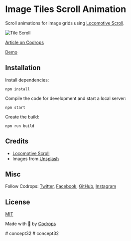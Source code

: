 # Image Tiles Scroll Animation

Scroll animations for image grids using [Locomotive Scroll](https://locomotivemtl.github.io/locomotive-scroll/).

![Tile Scroll](https://tympanus.net/codrops/wp-content/uploads/2020/10/ScrollAnimationLocomotive.jpg)

[Article on Codrops](https://tympanus.net/codrops/?p=51396)

[Demo](http://tympanus.net/Development/TileScroll/)


## Installation

Install dependencies:

```
npm install
```

Compile the code for development and start a local server:

```
npm start
```

Create the build:

```
npm run build
```

## Credits

- [Locomotive Scroll](https://locomotivemtl.github.io/locomotive-scroll/)
- Images from [Unsplash](http://unsplash.com/)

## Misc

Follow Codrops: [Twitter](http://www.twitter.com/codrops), [Facebook](http://www.facebook.com/codrops), [GitHub](https://github.com/codrops), [Instagram](https://www.instagram.com/codropsss/)

## License
[MIT](LICENSE)

Made with :blue_heart: by [Codrops](http://www.codrops.com)





#   c o n c e p t 3 2  
 #   c o n c e p t 3 2  
 
